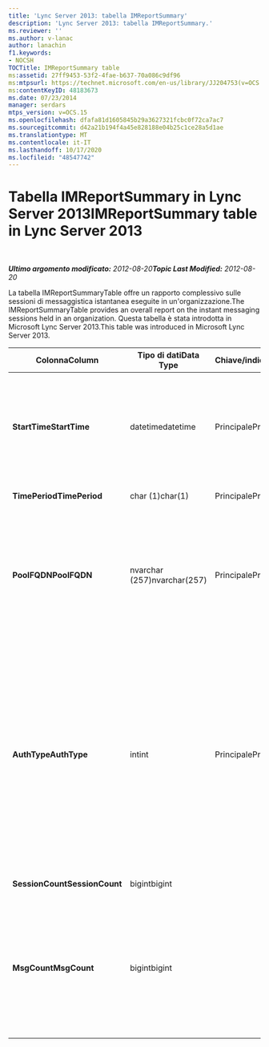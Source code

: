 ```yaml
---
title: 'Lync Server 2013: tabella IMReportSummary'
description: 'Lync Server 2013: tabella IMReportSummary.'
ms.reviewer: ''
ms.author: v-lanac
author: lanachin
f1.keywords:
- NOCSH
TOCTitle: IMReportSummary table
ms:assetid: 27ff9453-53f2-4fae-b637-70a086c9df96
ms:mtpsurl: https://technet.microsoft.com/en-us/library/JJ204753(v=OCS.15)
ms:contentKeyID: 48183673
ms.date: 07/23/2014
manager: serdars
mtps_version: v=OCS.15
ms.openlocfilehash: dfafa81d1605845b29a3627321fcbc0f72ca7ac7
ms.sourcegitcommit: d42a21b194f4a45e828188e04b25c1ce28a5d1ae
ms.translationtype: MT
ms.contentlocale: it-IT
ms.lasthandoff: 10/17/2020
ms.locfileid: "48547742"
---
```

# <a name="imreportsummary-table-in-lync-server-2013"></a><span data-ttu-id="f1eda-103">Tabella IMReportSummary in Lync Server 2013</span><span class="sxs-lookup"><span data-stu-id="f1eda-103">IMReportSummary table in Lync Server 2013</span></span>

<div data-xmlns="http://www.w3.org/1999/xhtml">

<div class="topic" data-xmlns="http://www.w3.org/1999/xhtml" data-msxsl="urn:schemas-microsoft-com:xslt" data-cs="https://msdn.microsoft.com/">

<div data-asp="https://msdn2.microsoft.com/asp">



</div>

<div id="mainSection">

<div id="mainBody">

<span> </span>

<span data-ttu-id="f1eda-104">_**Ultimo argomento modificato:** 2012-08-20_</span><span class="sxs-lookup"><span data-stu-id="f1eda-104">_**Topic Last Modified:** 2012-08-20_</span></span>

<span data-ttu-id="f1eda-105">La tabella IMReportSummaryTable offre un rapporto complessivo sulle sessioni di messaggistica istantanea eseguite in un'organizzazione.</span><span class="sxs-lookup"><span data-stu-id="f1eda-105">The IMReportSummaryTable provides an overall report on the instant messaging sessions held in an organization.</span></span> <span data-ttu-id="f1eda-106">Questa tabella è stata introdotta in Microsoft Lync Server 2013.</span><span class="sxs-lookup"><span data-stu-id="f1eda-106">This table was introduced in Microsoft Lync Server 2013.</span></span>


<table>
<colgroup>
<col style="width: 25%" />
<col style="width: 25%" />
<col style="width: 25%" />
<col style="width: 25%" />
</colgroup>
<thead>
<tr class="header">
<th><span data-ttu-id="f1eda-107">Colonna</span><span class="sxs-lookup"><span data-stu-id="f1eda-107">Column</span></span></th>
<th><span data-ttu-id="f1eda-108">Tipo di dati</span><span class="sxs-lookup"><span data-stu-id="f1eda-108">Data Type</span></span></th>
<th><span data-ttu-id="f1eda-109">Chiave/indice</span><span class="sxs-lookup"><span data-stu-id="f1eda-109">Key/Index</span></span></th>
<th><span data-ttu-id="f1eda-110">Dettagli</span><span class="sxs-lookup"><span data-stu-id="f1eda-110">Details</span></span></th>
</tr>
</thead>
<tbody>
<tr class="odd">
<td><p><span data-ttu-id="f1eda-111"><strong>StartTime</strong></span><span class="sxs-lookup"><span data-stu-id="f1eda-111"><strong>StartTime</strong></span></span></p></td>
<td><p><span data-ttu-id="f1eda-112">datetime</span><span class="sxs-lookup"><span data-stu-id="f1eda-112">datetime</span></span></p></td>
<td><p><span data-ttu-id="f1eda-113">Principale</span><span class="sxs-lookup"><span data-stu-id="f1eda-113">Primary</span></span></p></td>
<td><p><span data-ttu-id="f1eda-114">Data e ora di inizio della sessione di messaggistica istantanea.</span><span class="sxs-lookup"><span data-stu-id="f1eda-114">Date and time that the instant messaging session began.</span></span></p></td>
</tr>
<tr class="even">
<td><p><span data-ttu-id="f1eda-115"><strong>TimePeriod</strong></span><span class="sxs-lookup"><span data-stu-id="f1eda-115"><strong>TimePeriod</strong></span></span></p></td>
<td><p><span data-ttu-id="f1eda-116">char (1)</span><span class="sxs-lookup"><span data-stu-id="f1eda-116">char(1)</span></span></p></td>
<td><p><span data-ttu-id="f1eda-117">Principale</span><span class="sxs-lookup"><span data-stu-id="f1eda-117">Primary</span></span></p></td>
<td></td>
</tr>
<tr class="odd">
<td><p><span data-ttu-id="f1eda-118"><strong>PoolFQDN</strong></span><span class="sxs-lookup"><span data-stu-id="f1eda-118"><strong>PoolFQDN</strong></span></span></p></td>
<td><p><span data-ttu-id="f1eda-119">nvarchar (257)</span><span class="sxs-lookup"><span data-stu-id="f1eda-119">nvarchar(257)</span></span></p></td>
<td><p><span data-ttu-id="f1eda-120">Principale</span><span class="sxs-lookup"><span data-stu-id="f1eda-120">Primary</span></span></p></td>
<td><p><span data-ttu-id="f1eda-121">Nome di dominio completo del pool che ospita la sessione.</span><span class="sxs-lookup"><span data-stu-id="f1eda-121">Fully qualified domain name of the pool hosting the session.</span></span></p></td>
</tr>
<tr class="even">
<td><p><span data-ttu-id="f1eda-122"><strong>AuthType</strong></span><span class="sxs-lookup"><span data-stu-id="f1eda-122"><strong>AuthType</strong></span></span></p></td>
<td><p><span data-ttu-id="f1eda-123">int</span><span class="sxs-lookup"><span data-stu-id="f1eda-123">int</span></span></p></td>
<td><p><span data-ttu-id="f1eda-124">Principale</span><span class="sxs-lookup"><span data-stu-id="f1eda-124">Primary</span></span></p></td>
<td><p><span data-ttu-id="f1eda-125">Priorità della chiamata, ad esempio urgente o non urgente.</span><span class="sxs-lookup"><span data-stu-id="f1eda-125">Priority (for example, urgent or non-urgent) of the call.</span></span> <span data-ttu-id="f1eda-126">Le informazioni sulla priorità sono archiviate nella <a href="lync-server-2013-callpriorities-table.md">Tabella CallPriorities in Lync Server 2013</a>.</span><span class="sxs-lookup"><span data-stu-id="f1eda-126">Priority information is stored in the <a href="lync-server-2013-callpriorities-table.md">CallPriorities table in Lync Server 2013</a>.</span></span></p></td>
</tr>
<tr class="odd">
<td><p><span data-ttu-id="f1eda-127"><strong>SessionCount</strong></span><span class="sxs-lookup"><span data-stu-id="f1eda-127"><strong>SessionCount</strong></span></span></p></td>
<td><p><span data-ttu-id="f1eda-128">bigint</span><span class="sxs-lookup"><span data-stu-id="f1eda-128">bigint</span></span></p></td>
<td></td>
<td></td>
</tr>
<tr class="even">
<td><p><span data-ttu-id="f1eda-129"><strong>MsgCount</strong></span><span class="sxs-lookup"><span data-stu-id="f1eda-129"><strong>MsgCount</strong></span></span></p></td>
<td><p><span data-ttu-id="f1eda-130">bigint</span><span class="sxs-lookup"><span data-stu-id="f1eda-130">bigint</span></span></p></td>
<td></td>
<td><p><span data-ttu-id="f1eda-131">Numero totale di messaggi istantanei scambiati durante la sessione.</span><span class="sxs-lookup"><span data-stu-id="f1eda-131">Total number of instant messages exchanged during the session.</span></span></p></td>
</tr>
</tbody>
</table>


</div>

<span> </span>

</div>

</div>

</div>

